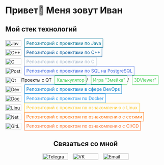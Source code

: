 # Привет👋 Меня зовут Иван

## Мой стек технологий
<div style="display: flex; align-items: center;">
    <img src="https://img.shields.io/badge/Java-ED8B00?style=flat&logo=coffeescript&logoColor=white" alt="Java" height="20" width="50">
    <a href="https://github.com/IvanVito/Java" style="margin-left: 10px; padding: 5px; border: 1px solid #007396; text-decoration: none; color: #007396;">Репозиторий с проектами по Java </a>
</div>

<div style="display: flex; align-items: center;">
    <img src="https://img.shields.io/badge/C%2B%2B-00599C?style=flat&logo=c%2B%2B&logoColor=white" alt="C++" height="20" width="50">
    <a href="https://github.com/IvanVito/CPP" style="margin-left: 10px; padding: 5px; border: 1px solid #00599C; text-decoration: none; color: #00599C;">Репозиторий с проектами по С++</a>
</div>

<div style="display: flex; align-items: center;">
    <img src="https://img.shields.io/badge/C-A8B9CC?style=flat&logo=c&logoColor=white" alt="C" height="20" width="50">
    <a href="https://github.com/IvanVito/C" style="margin-left: 10px; padding: 5px; border: 1px solid #A8B9CC; text-decoration: none; color: #A8B9CC;">Репозиторий с проектами по С</a>
</div>

<div style="display: flex; align-items: center;">
    <img src="https://img.shields.io/badge/PostgreSQL-4169E1?style=flat&logo=postgresql&logoColor=white" alt="PostgreSQL" height="20" width="50">
    <a href="https://github.com/IvanVito/SQL" style="margin-left: 10px; padding: 5px; border: 1px solid #4169E1; text-decoration: none; color: #4169E1;">Репозиторий с проектами по SQL на PostgreSQL</a>
</div>

<div style="display: flex; align-items: center;">
    <img src="https://img.shields.io/badge/Qt-41CD52?style=flat&logo=qt&logoColor=white" alt="Qt" height="20" width="50">
    Проекты с QT
    <a href="https://github.com/IvanVito/C/tree/main/calculator_with_QT" style="margin-left: 10px; padding: 5px; border: 1px solid #41CD52; text-decoration: none; color: #41CD52;">Калькулятор</a> /
    <a href="https://github.com/IvanVito/CPP/tree/main/snake" style="margin-left: 10px; padding: 5px; border: 1px solid #41CD52; text-decoration: none; color: #41CD52;">Игра "Змейка"</a> /
    <a href="https://github.com/IvanVito/CPP/tree/main/3DViewer" style="margin-left: 10px; padding: 5px; border: 1px solid #41CD52; text-decoration: none; color: #41CD52;">3DViewer"</a>
</div>

<div style="display: flex; align-items: center;">
    <img src="https://img.shields.io/badge/DevOps-007ACC?style=flat&logo=devops&logoColor=white" alt="DevOps" height="20" width="50">
    <a href="https://github.com/IvanVito/DevOps" style="margin-left: 10px; padding: 5px; border: 1px solid #007ACC; text-decoration: none; color: #007ACC;">Репозиторий с проектами в сфере DevOps</a>
</div>

<div style="display: flex; align-items: center;">
    <img src="https://img.shields.io/badge/Docker-2496ED?style=flat&logo=docker&logoColor=white" alt="Docker" height="20" width="50">
    <a href="https://github.com/IvanVito/DevOps/tree/main/SimpleDocker" style="margin-left: 10px; padding: 5px; border: 1px solid #2496ED; text-decoration: none; color: #2496ED;">Репозиторий с проектом по Docker</a>
</div>

<div style="display: flex; align-items: center;">
    <img src="https://img.shields.io/badge/Linux-FCC624?style=flat&logo=linux&logoColor=black" alt="Linux" height="20" width="50">
    <a href="https://github.com/IvanVito/DevOps/tree/main/Linux" style="margin-left: 10px; padding: 5px; border: 1px solid #FCC624; text-decoration: none; color: #FCC624;">Репозиторий с проектом по ознакомлению с Linux</a>
</div>

<div style="display: flex; align-items: center;">
    <img src="https://img.shields.io/badge/Network-FF6F00?style=flat&logo=network&logoColor=white" alt="Network" height="20" width="50">
    <a href="https://github.com/IvanVito/DevOps/tree/main/LinuxNetwork" style="margin-left: 10px; padding: 5px; border: 1px solid #FF6F00; text-decoration: none; color: #FF6F00;">Репозиторий с проектом по ознакомлению с сетями</a>
</div>

<div style="display: flex; align-items: center;">
    <img src="https://img.shields.io/badge/GitLab%20CI-FC6D26?style=flat&logo=gitlab&logoColor=white" alt="GitLab CI" height="20" width="50">
    <a href="https://github.com/IvanVito/DevOps/tree/main/CICD" style="margin-left: 10px; padding: 5px; border: 1px solid #FC6D26; text-decoration: none; color: #FC6D26;">Репозиторий с проектом по ознакомлению с CI/CD</a>
</div>

<div style="text-align: center; margin-bottom: 10px;">
<h2>Связаться со мной</h2>
</div>

<div style="display: flex; justify-content: center; align-items: center;">
    <a href="https://t.me/lesleyle1" style="display: flex; align-items: center; text-decoration: none; margin-right: 15px;">
        <img src="https://img.shields.io/badge/Telegram-0088CC?style=flat&logo=telegram&logoColor=white" alt="Telegram" height="20" width="80">
    </a>
    <a href="https://vk.com/peace__deaths" style="display: flex; align-items: center; text-decoration: none; margin-right: 15px;">
        <img src="https://img.shields.io/badge/VKontakte-4F7DB3?style=flat&logo=vk&logoColor=white" alt="VK" height="20" width="80">
    </a>
    <a href="mailto:isdir1@mail.ru" style="display: flex; align-items: center; text-decoration: none;">
        <img src="https://img.shields.io/badge/Email-2496ED?style=flat&logo=gmail&logoColor=white" alt="Email" height="20" width="80">
    </a>
</div>
